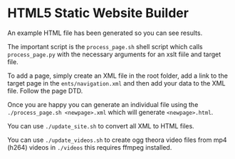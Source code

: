 # HTML5 Static Website Builder

An example HTML file has been generated so you can see results. 

The important script is the `process_page.sh` shell script which calls `process_page.py` with the necessary arguments for an xslt fiile and target file. 

To add a page, simply create an XML file in the root folder, add a link to the target page in the `ents/navigation.xml` and then add your data to the XML file. Follow the page DTD. 

Once you are happy you can generate an individual file using the `./process_page.sh <newpage>.xml` which will generate `<newpage>.html`. 

You can use `./update_site.sh` to convert all XML to HTML files. 

You can use `./update_videos.sh` to create ogg theora video files from mp4 (h264) videos in `./videos` this requires ffmpeg installed.
